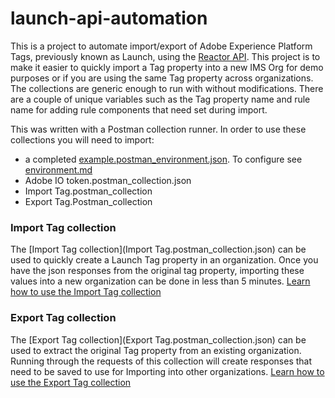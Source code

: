# launch-api-automation

This is a project to automate import/export of Adobe Experience Platform Tags, previously known as Launch, using the [Reactor API](https://www.adobe.io/experience-platform-apis/references/reactor/). This project is to make it easier to quickly import a Tag property into a new IMS Org for demo purposes or if you are using the same Tag property across organizations. The collections are generic enough to run with without modifications. There are a couple of unique variables such as the Tag property name and rule name for adding rule components that need set during import.

This was written with a Postman collection runner. In order to use these collections you will need to import:

* a completed [example.postman_environment.json](example.postman_environment.json). To configure see [environment.md](environment.md) 
* Adobe IO token.postman_collection.json
* Import Tag.postman_collection
* Export Tag.Postman_collection

### Import Tag collection

The [Import Tag collection](Import Tag.postman_collection.json) can be used to quickly create a Launch Tag property in an organization. Once you have the json responses from the original tag property, importing these values into a new organization can be done in less than 5 minutes. [Learn how to use the Import Tag collection](importTagCollection.md)

### Export Tag collection

The [Export Tag collection](Export Tag.postman_collection.json) can be used to extract the original Tag property from an existing organization. Running through the requests of this collection will create responses that need to be saved to use for Importing into other organizations. [Learn how to use the Export Tag collection](exportTagCollection.md)

